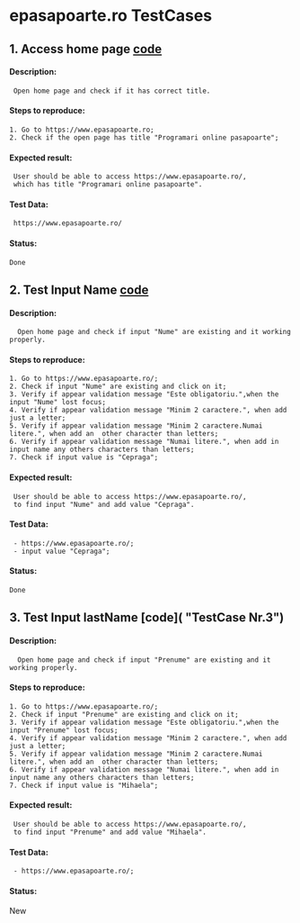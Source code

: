 
# epasapoarte.ro TestCases
    
## 1. Access home page [code](https://github.com/mihaelacepraga/test-automation/blob/ePasapoarte/testCases-epasapoarte.ro/test/specs/homePage.e2e.js "TestCase Nr.1")
#### Description:
     Open home page and check if it has correct title.
#### Steps to reproduce:
    1. Go to https://www.epasapoarte.ro;
    2. Check if the open page has title "Programari online pasapoarte";
#### Expected result:
     User should be able to access https://www.epasapoarte.ro/, 
     which has title "Programari online pasapoarte".
#### Test Data: 
     https://www.epasapoarte.ro/ 
#### Status:
    Done

## 2. Test Input Name [code](https://github.com/mihaelacepraga/test-automation/blob/ePasapoarte/testCases-epasapoarte.ro/test/specs/inputName.e2e.js "TestCase Nr.2")
#### Description:
      Open home page and check if input "Nume" are existing and it working properly.
#### Steps to reproduce:
    1. Go to https://www.epasapoarte.ro/;
    2. Check if input "Nume" are existing and click on it;
    3. Verify if appear validation message "Este obligatoriu.",when the input "Nume" lost focus;
    4. Verify if appear validation message "Minim 2 caractere.", when add just a letter;
    5. Verify if appear validation message "Minim 2 caractere.Numai litere.", when add an  other character than letters;
    6. Verify if appear validation message "Numai litere.", when add in input name any others characters than letters;
    7. Check if input value is "Cepraga";
#### Expected result:
     User should be able to access https://www.epasapoarte.ro/, 
     to find input "Nume" and add value "Cepraga".
     
#### Test Data: 
     - https://www.epasapoarte.ro/;
     - input value "Cepraga";
#### Status:
    Done

## 3. Test Input lastName [code]( "TestCase Nr.3")
#### Description:
      Open home page and check if input "Prenume" are existing and it working properly.
#### Steps to reproduce:
    1. Go to https://www.epasapoarte.ro/;
    2. Check if input "Prenume" are existing and click on it;
    3. Verify if appear validation message "Este obligatoriu.",when the input "Prenume" lost focus;
    4. Verify if appear validation message "Minim 2 caractere.", when add just a letter;
    5. Verify if appear validation message "Minim 2 caractere.Numai litere.", when add an  other character than letters;
    6. Verify if appear validation message "Numai litere.", when add in input name any others characters than letters;
    7. Check if input value is "Mihaela";
#### Expected result:
     User should be able to access https://www.epasapoarte.ro/, 
     to find input "Prenume" and add value "Mihaela".
     
#### Test Data: 
     - https://www.epasapoarte.ro/;
     
#### Status:
   New
